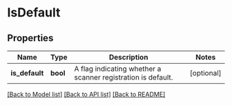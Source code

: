 # IsDefault


## Properties
Name | Type | Description | Notes
------------ | ------------- | ------------- | -------------
**is_default** | **bool** | A flag indicating whether a scanner registration is default. | [optional] 

[[Back to Model list]](../README.md#documentation-for-models) [[Back to API list]](../README.md#documentation-for-api-endpoints) [[Back to README]](../README.md)


